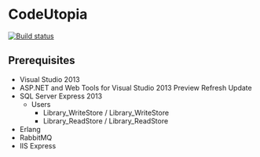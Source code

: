 # CodeUtopia

[![Build status](https://ci.appveyor.com/api/projects/status/dfx5lm09h9xd2iy2/branch/master?svg=true)](https://ci.appveyor.com/project/kevbite/codeutopia/branch/master)

## Prerequisites

- Visual Studio 2013
- ASP.NET and Web Tools for Visual Studio 2013 Preview Refresh Update
- SQL Server Express 2013
  - Users
    - Library_WriteStore / Library_WriteStore
    - Library_ReadStore / Library_ReadStore
- Erlang
- RabbitMQ
- IIS Express
